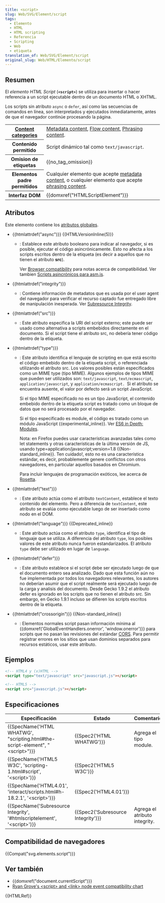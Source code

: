```yaml
---
title: <script>
slug: Web/SVG/Element/script
tags:
  - Elemento
  - HTML
  - HTML scripting
  - Referencia
  - Scripting
  - Web
  - etiqueta
translation_of: Web/SVG/Element/script
original_slug: Web/HTML/Elemento/script
---
```

## Resumen

El _elemento HTML Script_ (**`<script>`**) se utiliza para insertar o hacer referencia a un script ejecutable dentro de un documento HTML o XHTML.

Los scripts sin atributo `async` o `defer`, así como las secuencias de comandos en línea, son interpretados y ejecutados inmediatamente, antes de que el navegador continúe procesando la página.

<table class="properties">
  <tbody>
    <tr>
      <th scope="row">
        <a
          href="/en-US/docs/Web/HTML/Content_categories"
          title="HTML/Content_categories"
          >Content categories</a
        >
      </th>
      <td>
        <a
          href="/en-US/docs/Web/HTML/Content_categories#Metadata_content"
          title="HTML/Content_categories#Metadata_content"
          >Metadata content</a
        >,
        <a
          href="/en-US/docs/Web/HTML/Content_categories#Flow_content"
          title="HTML/Content_categories#Flow_content"
          >Flow content</a
        >,
        <a
          href="/en-US/docs/Web/HTML/Content_categories#Phrasing_content"
          title="HTML/Content_categories#Phrasing_content"
          >Phrasing content</a
        >.
      </td>
    </tr>
    <tr>
      <th scope="row">Contenido permitido</th>
      <td>Script dinámico tal como <code>text/javascript</code>.</td>
    </tr>
    <tr>
      <th scope="row">Omision de etiquetas</th>
      <td>{{no_tag_omission}}</td>
    </tr>
    <tr>
      <th scope="row">Elementos padre permitidos</th>
      <td>
        Cualquier elemento que acepte
        <a
          href="/en-US/docs/Web/HTML/Content_categories#Metadata_content"
          title="HTML/Content_categories#Metadata_content"
          >metadata content</a
        >, o cualquier elemento que acepte
        <a href="/en-US/docs/Web/HTML/Content_categories#Phrasing_content"
          >phrasing content</a
        >.
      </td>
    </tr>
    <tr>
      <th scope="row">Interfaz DOM</th>
      <td>{{domxref("HTMLScriptElement")}}</td>
    </tr>
  </tbody>
</table>

## Atributos

Este elemento contiene los [atributos globales](es/docs/Web/HTML/Atributos_Globales).

- {{htmlattrdef("async")}} {{HTMLVersionInline(5)}}

  - : Establece este atributo booleano para indicar al navegador, si es posible, ejecutar el código asincrónicamente. Esto no afecta a los scripts escritos dentro de la etiqueta (es decir a aquellos que no tienen el atributo **src**).

    Ver [Browser compatibility](#browser_compatibility) para notas acerca de compatibilidad. Ver tambien [Scripts asincrónicos para asm.js](/es/docs/Games/Techniques/Async_scripts).

- {{htmlattrdef("integrity")}}
  - : Contiene información de metadatos que es usada por el user agent del navegador para verificar el recurso captado fue entregado libre de manipulación inesperada. Ver [Subresource Integrity](/es/docs/Web/Security/Subresource_Integrity).
- {{htmlattrdef("src")}}
  - : Este atributo especifica la URI del script externo; este puede ser usado como alternativa a scripts embebidos directamente en el documento. Si el script tiene el atributo src, no debería tener código dentro de la etiqueta.
- {{htmlattrdef("type")}}

  - : Este atributo identifica el lenguaje de scripting en que está escrito el código embebido dentro de la etiqueta script, o referenciada utilizando el atributo src. Los valores posibles están especificados como un MIME type (tipo MIME).
    Algunos ejemplos de tipos MIME que pueden ser utilizados son: `text/javascript`, `text/ecmascript`, `application/javascript`, y `application/ecmascript. `Si el atributo se encuentra ausente, el valor por defecto será un script JavaScript.

    Si el tipo MIME especificado no es un tipo JavaScript, el contenido embebido dentro de la etiqueta script es tratado como un bloque de datos que no será procesado por el navegador.

    Si el tipo especificado es module, el código es tratado como un módulo JavaScript {{experimental_inline}}. Ver [ES6 in Depth: Modules](https://hacks.mozilla.org/2015/08/es6-in-depth-modules/).

    Nota: en Firefox puedes usar características avanzadas tales como let statements y otras características de la última versión de JS, usando type=application/javascript;version=1.8 {{Non-standard_inline}}. Ten cuidado!, esto no es una característica estándar, es decir, probablemente genere conflictos con otros navegadores, en particular aquellos basados en Chromium.

    Para incluir lenguajes de programación exóticos, lee acerca de [Rosetta](/en-US/Ap-ons/Code_snippets/Rosetta).

- {{htmlattrdef("text")}}
  - : Este atributo actúa como el atributo `textContent`, establece el texto contenido del elemento. Pero a diferencia de `textContent`, este atributo se evalúa como ejecutable luego de ser insertado como nodo en el DOM.
- {{htmlattrdef("language")}} {{Deprecated_inline}}
  - : Este atributo actúa como el atributo `type`, identifica el tipo de lenguaje que se utiliza. A diferencia del atributo `type`, los posibles valores de este atributo nunca fueron estandarizados. El atributo `type` debe ser utilizado en lugar de `language`.
- {{htmlattrdef("defer")}}
  - : Este atributo establece si el script debe ser ejecutado luego de que el documento entero sea analizado. Dado que esta función aún no fue implementada por todos los navegadores relevantes, los autores no deberían asumir que el script realmente será ejecutado luego de la carga y analisis del documento. Desde Gecko 1.9.2 el atributo defer es ignorado en los scripts que no tienen el atributo src. Sin embargo, en Gecko 1.9.1 incluso se difieren los scripts escritos dentro de la etiqueta.
- {{htmlattrdef("crossorigin")}} {{Non-standard_inline}}
  - : Elementos normales script pasan información mínima al {{domxref('GlobalEventHandlers.onerror', 'window.onerror')}} para scripts que no pasan las revisiones del estándar [CORS](/es/docs/Web/HTTP/Access_control_CORS). Para permitir registrar errores en los sitios que usan dominios separados para recursos estáticos, usar este atributo.

## Ejemplos

```html
<!-- HTML4 y (x)HTML -->
<script type="text/javascript" src="javascript.js"></script>

<!-- HTML5 -->
<script src="javascript.js"></script>
```

## Especificaciones

| Especificación                                                                                               | Estado                                       | Comentario                    |
| ------------------------------------------------------------------------------------------------------------ | -------------------------------------------- | ----------------------------- |
| {{SpecName('HTML WHATWG', "scripting.html#the-script-element", "&lt;script&gt;")}} | {{Spec2('HTML WHATWG')}}             | Agrega el tipo module.        |
| {{SpecName('HTML5 W3C', 'scripting-1.html#script', '&lt;script&gt;')}}                 | {{Spec2('HTML5 W3C')}}                 |                               |
| {{SpecName('HTML4.01', 'interact/scripts.html#h-18.2.1', '&lt;script&gt;')}}         | {{Spec2('HTML4.01')}}                 |                               |
| {{SpecName('Subresource Integrity', '#htmlscriptelement', '&lt;script&gt;')}}     | {{Spec2('Subresource Integrity')}} | Agrega el atributo integrity. |

## Compatibilidad de navegadores

{{Compat("svg.elements.script")}}

## Ver también

- {{domxref("document.currentScript")}}
- [Ryan Grove's \<script> and \<link> node event compatibility chart](http://pieisgood.org/test/script-link-events/)

{{HTMLRef}}
